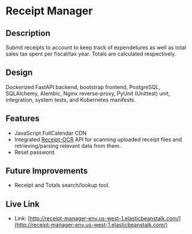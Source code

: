 # Receipt Manager

## Description

Submit receipts to account to keep track of expendetures as well as total sales tax spent per fiscal/tax year.
Totals are calculated respectively.

## Design

Dockerized FastAPI backend, bootstrap frontend, PostgreSQL, SQLAlchemy, Alembic, Nginx reverse-proxy, PyUnit (Unittest) unit, integration, system tests, and Kubernetes manifests.

## Features

- JavaScript FullCalendar CDN
- Integrated [Receipt-OCR](https://github.com/Asprise/receipt-ocr) API for scanning uploaded receipt files and retrieving/parsing relevant data from them.
- Reset password

## Future Improvements

- Receipt and Totals search/lookup tool.

## Live Link

* Link: [http://receipt-manager-env.us-west-1.elasticbeanstalk.com/](http://receipt-manager-env.us-west-1.elasticbeanstalk.com/)
